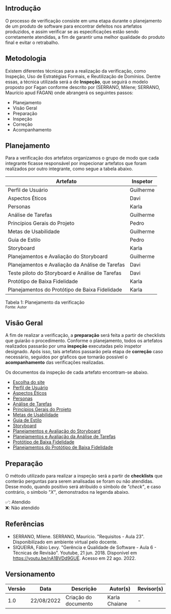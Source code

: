 ## Introdução

O processo de verificação consiste em uma etapa durante o planejamento de um produto de software para encontrar defeitos nos artefatos produzidos, e assim verificar se as especificações estão sendo corretamente atendidas, a fim de garantir uma melhor qualidade do produto final e evitar o retrabalho.

## Metodologia

Existem diferentes técnicas para a realização da verificação, como Inspeção, Uso de Estratégias Formais, e Reutilização de Domínios. Dentre essas, a técnica utilizada será a de **Inspeção**, que seguirá o modelo proposto por Fagan conforme descrito por (SERRANO, Milene; SERRANO, Maurício apud FAGAN) onde abrangerá os seguintes passos:

- Planejamento
- Visão Geral
- Preparação
- Inspeção
- Correção
- Acompanhamento

## Planejamento

Para a verificação dos artefatos organizamos o grupo de modo que cada integrante ficasse responsável por inspecionar artefatos que foram realizados por outro integrante, como segue a tabela abaixo.

| Artefato | Inspetor |
|--|--|
| Perfil de Usuário | Guilherme |
| Aspectos Éticos | Davi |
| Personas | Karla | Davi |
| Análise de Tarefas | Guilherme |
| Princípios Gerais do Projeto | Pedro |
| Metas de Usabilidade | Guilherme |
| Guia de Estilo | Pedro |
| Storyboard | Karla |
| Planejamentos e Avaliação do Storyboard | Guilherme |
| Planejamentos e Avaliação da Análise de Tarefas | Davi |
| Teste piloto do Storyboard e Análise de Tarefas | Davi |
| Protótipo de Baixa Fidelidade  | Karla |
| Planejamentos do Protótipo de Baixa Fidelidade | Karla |

Tabela 1: Planejamento da verificação <br>
<small>Fonte: Autor</small>

## Visão Geral

A fim de realizar a verificação, a **preparação** será feita a partir de checklists que guiarão o procedimento. Conforme o planejamento, todos os artefatos realizados passarão por uma **inspeção** executadas pelo inspetor designado. Após isso, tais artefatos passarão pela etapa de **correção** caso necessário, seguidos por gŕaficos que tornarão possível o **acompanhamento** das verificações realizadas.  

Os documentos da inspeção de cada artefato encontram-se abaixo.

- [Escolha do site]()
- [Perfil de Usuário]()
- [Aspectos Éticos]()
- [Personas]()
- [Análise de Tarefas]()
- [Princípios Gerais do Projeto]()
- [Metas de Usabilidade]()
- [Guia de Estilo]()
- [Storyboard]()
- [Planejamentos e Avaliação do Storyboard]()
- [Planejamentos e Avaliação da Análise de Tarefas]()
- [Protótipo de Baixa Fidelidade]()
- [Planejamentos do Protótipo de Baixa Fidelidade]()

## Preparação

O método utilizado para realizar a inspeção será a partir de **checklists** que conterão perguntas para serem analisadas se foram ou não atendidas. Desse modo, quando positivo será atribuído o símbolo de *"check"*, e caso contrário, o símbolo *"X"*, demonstrados na legenda abaixo.

✅: Atendido  
❌: Não atendido

## Referências

- SERRANO, Milene. SERRANO, Maurício. "Requisitos - Aula 23". Disponibilizado em ambiente virtual pelo docente.
- SIQUEIRA, Fábio Levy. "Gerência e Qualidade de Software - Aula 6 - Técnicas de Revisão". Youtube, 21 jun. 2018. Disponível em https://youtu.be/nA1BVDd9GUE. Acesso em 22 ago. 2022. 

## Versionamento
|Versão	| Data	| Descrição |	Autor(s)	| Revisor(s)|
|--------|----|-----------|-------|---------|
| 1.0 |	22/08/2022	| Criação do documento | Karla Chaiane | - |
